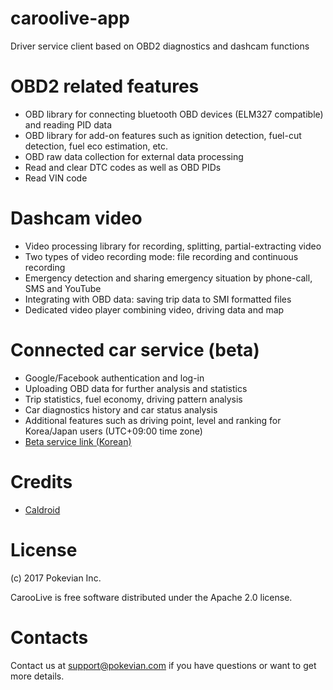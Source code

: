 # caroolive-app
Driver service client based on OBD2 diagnostics and dashcam functions

# OBD2 related features
- OBD library for connecting bluetooth OBD devices (ELM327 compatible) and reading PID data
- OBD library for add-on features such as ignition detection, fuel-cut detection, fuel eco estimation, etc. 
- OBD raw data collection for external data processing
- Read and clear DTC codes as well as OBD PIDs
- Read VIN code 

# Dashcam video
- Video processing library for recording, splitting, partial-extracting video
- Two types of video recording mode: file recording and continuous recording
- Emergency detection and sharing emergency situation by phone-call, SMS and YouTube
- Integrating with OBD data: saving trip data to SMI formatted files
- Dedicated video player combining video, driving data and map

# Connected car service (beta)
- Google/Facebook authentication and log-in 
- Uploading OBD data for further analysis and statistics
- Trip statistics, fuel economy, driving pattern analysis
- Car diagnostics history and car status analysis
- Additional features such as driving point, level and ranking for Korea/Japan users (UTC+09:00 time zone)
- [Beta service link (Korean)](http://www.carooplus.com:9801)

# Credits
- [Caldroid](https://github.com/roomorama/Caldroid)

# License
(c) 2017 Pokevian Inc.

CarooLive is free software distributed under the Apache 2.0 license. 

# Contacts
Contact us at support@pokevian.com if you have questions or want to get more details. 
